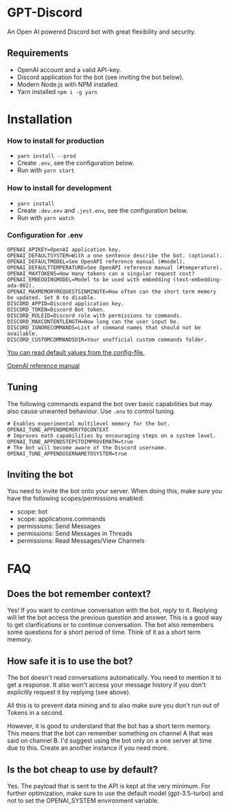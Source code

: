 # GPT-Discord

An Open AI powered Discord bot with great flexibility and security.

## Requirements

- OpenAI account and a valid API-key.
- Discord application for the bot (see inviting the bot below).
- Modern Node.js with NPM installed.
- Yarn installed `npm i -g yarn`

# Installation

### How to install for production

- `yarn install --prod`
- Create `.env`, see the configuration below.
- Run with `yarn start`

### How to install for development

- `yarn install`
- Create `.dev.env` and `.jest.env`, see the configuration below.
- Run with `yarn watch`

### Configuration for .env

```
OPENAI_APIKEY=OpenAI application key.
OPENAI_DEFAULTSYSTEM=With a one sentence describe the bot. (optional).
OPENAI_DEFAULTMODEL=See OpenAPI reference manual (#model).
OPENAI_DEFAULTTEMPERATURE=See OpenAPI reference manual (#temperature).
OPENAI_MAXTOKENS=How many tokens can a singular request cost?
OPENAI_EMBEDDINGMODEL=Model to be used with embedding (text-embedding-ada-002).
OPENAI_MAXMEMORYREQUESTSINMINUTE=How often can the short term memory be updated. Set 0 to disable.
DISCORD_APPID=Discord application key.
DISCORD_TOKEN=Discord Bot token.
DISCORD_ROLEID=Discord role with permissions to commands.
DISCORD_MAXCONTENTLENGTH=How long can the user input be.
DISCORD_IGNORECOMMANDS=List of command names that should not be available.
DISCORD_CUSTOMCOMMANDSDIR=Your unofficial custom commands folder.
```

[You can read default values from the config-file.](https://github.com/ahoys/gpt-discord/blob/main/src/config.ts)

[OpenAI reference manual](https://platform.openai.com/docs/api-reference/completions/create)

## Tuning

The following commands expand the bot over basic capabilities but may also cause unwanted behaviour. Use `.env` to control tuning.

```
# Enables experimental multilevel memory for the bot.
OPENAI_TUNE_APPENDMEMORYTOCONTEXT
# Improves math capabilities by encouraging steps on a system level.
OPENAI_TUNE_APPENDSTEPSTOIMPROVEMATH=true
# The bot will become aware of the Discord username.
OPENAI_TUNE_APPENDUSERNAMETOSYSTEM=true
```

## Inviting the bot

You need to invite the bot onto your server. When doing this, make sure you have the following scopes/permissions enabled:

- scope: bot
- scope: applications.commands
- permissions: Send Messages
- permissions: Send Messages in Threads
- permissions: Read Messages/View Channels

# FAQ

## Does the bot remember context?

Yes! If you want to continue conversation with the bot, reply to it. Replying will let the bot access the previous question and answer. This is a good way to get clarifications or to continue conversation. The bot also remembers some questions for a short period of time. Think of it as a short term memory.

## How safe it is to use the bot?

The bot doesn't read conversations automatically. You need to mention it to get a response. It also won't access your message history if you don't explicitly request it by replying (see above).

All this is to prevent data mining and to also make sure you don't run out of Tokens in a second.

However, it is good to understand that the bot has a short term memory. This means that the bot can remember something on channel A that was said on channel B. I'd suggest using the bot only on a one server at time due to this. Create an another instance if you need more.

## Is the bot cheap to use by default?

Yes. The payload that is sent to the API is kept at the very minimum. For further optimization, make sure to use the default model (gpt-3.5-turbo) and not to set the OPENAI_SYSTEM environment variable.
